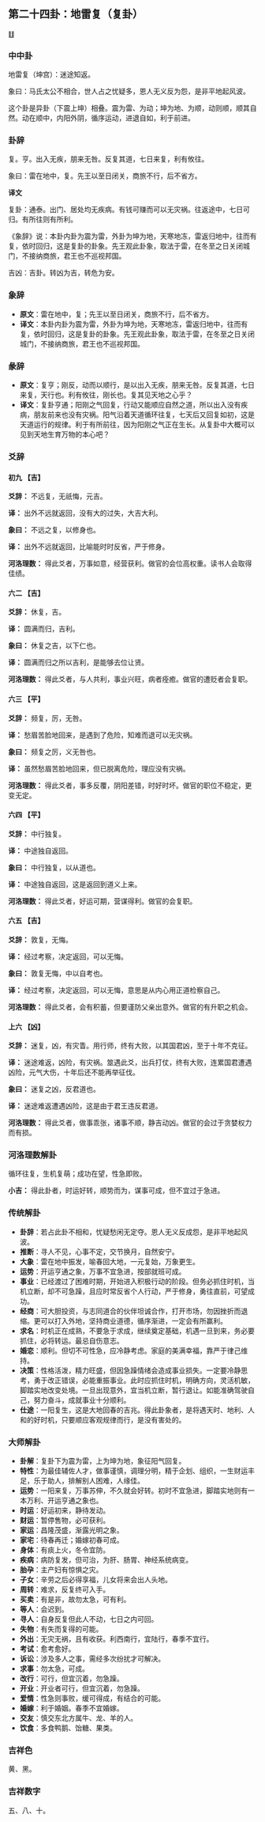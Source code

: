 ## 第二十四卦：地雷复（复卦）

<div class="hexagrams">䷗</div>

### 中中卦

地雷复（坤宫）：迷途知返。

象曰：马氏太公不相合，世人占之忧疑多，恩人无义反为怨，是非平地起风波。

这个卦是异卦（下震上坤）相叠。震为雷、为动；坤为地、为顺，动则顺，顺其自然。动在顺中，内阳外阴，循序运动，进退自如，利于前进。

### 卦辞

复。亨。出入无疾，朋来无咎。反复其道，七日来复，利有攸往。

象曰：雷在地中，复。先王以至日闭关，商旅不行，后不省方。

**译文**

复卦：通泰。出门、居处均无疾病。有钱可赚而可以无灾祸。往返途中，七日可归。有所往则有所利。

《象辞》说：本卦内卦为震为雷，外卦为坤为地，天寒地冻，雷返归地中，往而有复，依时回归，这是复卦的卦象。先王观此卦象，取法于雷，在冬至之日关闭城门，不接纳商旅，君王也不巡视邦国。

吉凶：吉卦。转凶为吉，转危为安。

### 象辞

- **原文**：雷在地中，复；先王以至日闭关，商旅不行，后不省方。
- **译文**：本卦内卦为震为雷，外卦为坤为地，天寒地冻，雷返归地中，往而有复，依时回归，这是复卦的卦象。先王观此卦象，取法于雷，在冬至之日关闭城门，不接纳商旅，君王也不巡视邦国。

### 彖辞

- **原文**：复亨；刚反，动而以顺行，是以出入无疾，朋来无咎。反复其道，七日来复，天行也。利有攸往，刚长也。复其见天地之心乎？
- **译文**：复卦亨通；阳刚之气回复，行动又能顺应自然之道，所以出入没有疾病，朋友前来也没有灾祸。阳气沿着天道循环往复，七天后又回复如初，这是天道运行的规律。利于有所前往，因为阳刚之气正在生长。从复卦中大概可以见到天地生育万物的本心吧？


### 爻辞

#### 初九 【吉】

**爻辞：** 不远复，无祇悔，元吉。

**译：** 出外不远就返回，没有大的过失，大吉大利。

**象曰：** 不远之复，以修身也。

**译：** 出外不远就返回，比喻能时时反省，严于修身。

**河洛理数：** 得此爻者，万事如意，经营获利。做官的会位高权重。读书人会取得佳绩。

#### 六二 【吉】

**爻辞：** 休复，吉。

**译：** 圆满而归，吉利。

**象曰：** 休复之吉，以下仁也。

**译：** 圆满而归之所以吉利，是能够去位让贤。

**河洛理数：** 得此爻者，与人共利，事业兴旺，病者痊癒。做官的遭贬者会复职。

#### 六三 【平】

**爻辞：** 频复，厉，无咎。

**译：** 愁眉苦脸地回来，是遇到了危险，知难而退可以无灾祸。

**象曰：** 频复之厉，义无咎也。

**译：** 虽然愁眉苦脸地回来，但已脱离危险，理应没有灾祸。

**河洛理数：** 得此爻者，事多反覆，阴阳差错，时好时坏。做官的职位不稳定，更变无定。

#### 六四 【平】

**爻辞：** 中行独复。

**译：** 中途独自返回。

**象曰：** 中行独复，以从道也。

**译：** 中途独自返回，这是返回到道义上来。

**河洛理数：** 得此爻者，好运可期，营谋得利。做官的会复职。

#### 六五 【吉】

**爻辞：** 敦复，无悔。

**译：** 经过考察，决定返回，可以无悔。

**象曰：** 敦复无悔，中以自考也。

**译：** 经过考察，决定返回，可以无悔，意思是从内心用正道检察自己。

**河洛理数：** 得此爻者，会有积蓄，但要谨防父亲出意外。做官的有升职之机会。

#### 上六 【凶】

**爻辞：** 迷复，凶，有灾眚。用行师，终有大败，以其国君凶，至于十年不克征。

**译：** 迷途难返，凶险，有灾祸。筮遇此爻，出兵打仗，终有大败，连累国君遭遇凶险，元气大伤，十年后还不能再举征伐。

**象曰：** 迷复之凶，反君道也。

**译：** 迷途难返遭遇凶险，这是由于君王违反君道。

**河洛理数：** 得此爻者，做事乖张，诸事不顺，静吉动凶。做官的会过于贪婪权力而有损。

### 河洛理数解卦

循环往复，生机复萌；成功在望，性急即败。

**小吉：** 得此卦者，时运好转，顺势而为，谋事可成，但不宜过于急进。

### 传统解卦

- **卦辞**：若占此卦不相和，忧疑愁闲无定夺。恩人无义反成怨，是非平地起风波。 
- **推断**：寻人不见，心事不定，交节换月，自然安宁。 
- **大象**：雷在地中振发，喻春回大地，一元复始，万象更生。
- **运势**：开运亨通之象，万事不宜急进，按部就班可成。
- **事业**：已经渡过了困难时期，开始进入积极行动的阶段。但务必抓住时机，当机立断，却不可急躁，且应时常反省个人行动，严于修身，勇往直前，可望成功。
- **经商**：可大胆投资，与志同道合的伙伴坦诚合作，打开市场，勿因挫折而退缩。更可以打入外地，坚持商业道德，循序渐进，一定会有所赢利。
- **求名**：时机正在成熟，不要急于求成，继续奠定基础，机遇一旦到来，务必要抓住，必将转运。最忌自伤意志。
- **婚恋**：顺利。但切不可性急，应冷静考虑。家庭的美满幸福，靠严于律己维持。
- **决策**：性格活泼，精力旺盛，但因急躁情绪会造成事业损失。一定要冷静思考，勇于改正错误，必能重振事业。此时应抓住时机，明确方向，灵活机敏，脚踏实地改变处境。一旦出现意外，宜当机立断，暂行退让。如能准确驾驶自己，努力奋斗，成就事业十分顺利。
- **仕途**：一阳复生，这是大地回春的吉兆。得此卦象者，是将遇天时、地利、人和的好时机，只要顺应客观规律而行，是没有害处的。

### 大师解卦

- **卦解**：复卦下为震为雷，上为坤为地，象征阳气回复。
- **特性**：为最佳辅佐人才，做事谨慎，调理分明，精于企划、组织，一生财运丰足，乐于助人，排解别人困难，人缘佳。
- **运势**：一阳来复，万事苏伸，不久就会好转。初时不宜急进，脚踏实地则有一本万利、开运亨通之象也。
- **时运**：好运初来，静待发动。
- **财运**：暂停售物，必可获利。
- **家运**：昌隆茂盛，渐露光明之象。
- **家宅**：待春再迁；婚嫁初春可成。
- **身体**：有痰上火，冬令宜防。
- **疾病**：病防复发，但可治，为肝、肠胃、神经系统病变。
- **胎孕**：主产妇有惊惧之灾。
- **子女**：辛劳之后必得享福，儿女将来会出人头地。
- **周转**：难求，反复终可入手。
- **买卖**：有是非，故勿太急，可有利。
- **等人**：会迟到。
- **寻人**：自身反复但此人不动，七日之内可回。
- **失物**：有失而复得的可能。
- **外出**：无灾无祸，且有收获。利西南行，宜陆行，春季不宜行。
- **考试**：愈考愈好。
- **诉讼**：涉及多人之事，需经多次纷扰才可解决。
- **求事**：勿太急，可成。
- **改行**：可行，但宜沉着，勿急躁。
- **开业**：开业者可行，但宜沉着，勿急躁。
- **爱情**：性急则事败，缓可得成，有结合的可能。 
- **婚嫁**：利于婚姻。春季不宜婚嫁。
- **交友**：慎交东北方属牛、龙、羊的人。
- **饮食**：多食鸭鹅、饴糖、果类。

### 吉祥色

黄、黑。

### 吉祥数字

五、八、十。
